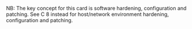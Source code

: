 NB: The key concept for this card is software hardening, configuration and patching. See C 8 instead for host/network environment hardening, configuration and patching.
